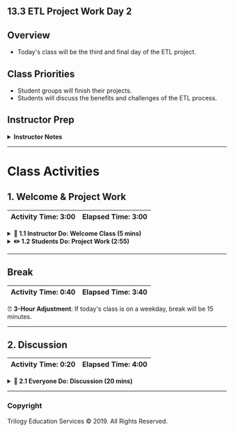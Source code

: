 ## 13.3 ETL Project Work Day 2

## Overview

* Today's class will be the third and final day of the ETL project.

## Class Priorities

* Student groups will finish their projects.
* Students will discuss the benefits and challenges of the ETL process.

## Instructor Prep

<details>
    <summary><strong>Instructor Notes</strong></summary>

* Your project week may have been shifted due to a holiday. This means that students will have less time to work on projects today.

  * It may be helpful to remind students that there are office hours before and after class that may be used for extended project work.

  * Alternatively they may coordinate with team members to work on their projects outside of class.

* Students will use today's class to wrap up their ETL projects.

* Today's class will end with a discussion of the projects.

* Remember that this project, like the other projects in this course, is to be graded by yourself and your fellow instructional team members.

* Please reference our [Student FAQ](../../../05-Instructor-Resources/README.md#unit-13-etl-project) for answers to questions frequently asked by students of this program. If you have any recommendations for additional questions, feel free to log an issue or a pull request with your desired additions.

</details>

- - -

# Class Activities

## 1. Welcome & Project Work

| Activity Time:       3:00 |  Elapsed Time:      3:00  |
|---------------------------|---------------------------|

<details>
    <summary><strong>📣 1.1 Instructor Do: Welcome Class (5 mins)</strong></summary>

* Welcome students to class and let them know that today will be the last day of class time and the project report will be due at midnight tonight.

* Alert students that the part of class will involve a class discussion of the project.

</details>

<details>
    <summary><strong>✏️ 1.2 Students Do: Project Work (2:55)</strong></summary>

* ⏰**3-Hour Adjustment**: If today's class is on a weekday, reduce the project work time to **2 hours and 20 minutes**.

* Students will use this time to wrap up their projects and presentations.

* The instructional staff should be available to help groups with final questions and hurdles.

</details>

- - -

## Break

| Activity Time:       0:40 |  Elapsed Time:      3:40  |
|---------------------------|---------------------------|

⏰ **3-Hour Adjustment**: If today's class is on a weekday, break will be 15 minutes.

- - -

## 2. Discussion

| Activity Time:       0:20 |  Elapsed Time:      4:00  |
|---------------------------|---------------------------|

<details>
    <summary><strong>🎉 2.1 Everyone Do: Discussion (20 mins)</strong></summary>

* Use the remaining time to discuss the importance of ETL as a class. Some questions to pose to the class include:

  * What are challenges associated with ETL?

  * What are benefits of ETL?

  * How might ETL change when moving to the cloud?

* Optionally, send out this [article](https://www.sas.com/en_sg/insights/data-management/what-is-etl.html) on ETL.

</details>

- - -

### Copyright

Trilogy Education Services © 2019. All Rights Reserved.
